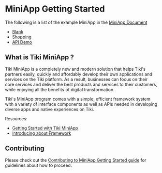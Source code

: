 # MiniApp Getting Started

The following is a list of the example MiniApp in the [MiniApp Document](https://miniapp.tiki.vn/docs/developer/getting-started)

- [Blank](https://github.com/tikivn/miniapp-getting-started/tree/main/blank)
- [Shopping](https://github.com/tikivn/miniapp-getting-started/tree/main/shopping)
- [API Demo](https://github.com/tikivn/miniapp-getting-started/tree/main/api-demo)

## What is Tiki MiniApp ?

Tiki MiniApp is a completely new and modern solution that helps Tiki's partners easily, quickly and affordably develop their own applications and services on the Tiki platform. As a result, businesses can focus on their core services and deliver the best products and services to their customers, while enjoying all the benefits of digital transformation.

Tiki's MiniApp program comes with a simple, efficient framework system with a variety of interface components as well as APIs needed in developing diverse apps and native experiences on Tiki.

Resources:

- [Getting Started with Tiki MiniApp](https://miniapp.tiki.vn/docs/developer/getting-started)
- [Introducing about Framework](https://miniapp.tiki.vn/docs/framework/overview)

## Contributing

Please check out the [Contributing to MiniApp Getting Started guide](https://github.com/tikivn/miniapp-getting-started/blob/main/CONTRIBUTING.md) for guidelines about how to proceed.
